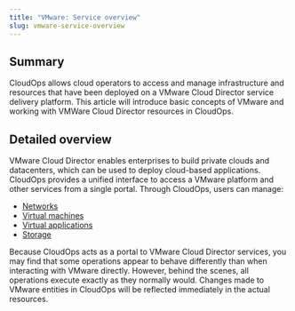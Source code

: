 ```yaml
---
title: "VMware: Service overview"
slug: vmware-service-overview
---
```



## Summary

CloudOps allows cloud operators to access and manage infrastructure and resources that have been deployed on a VMware Cloud Director service delivery platform. This article will introduce basic concepts of VMware and working with VMWare Cloud Director resources in CloudOps.

## Detailed overview

VMware Cloud Director enables enterprises to build private clouds and datacenters, which can be used to deploy cloud-based applications. CloudOps provides a unified interface to access a VMware platform and other services from a single portal. Through CloudOps, users can manage:

-   [Networks](vmware-networking.md)
-   [Virtual machines](vmware-virtual-machines.md)
-   [Virtual applications](vmware-virtual-applications.md)
-   [Storage](vmware-storage.md)

Because CloudOps acts as a portal to VMware Cloud Director services, you may find that some operations appear to behave differently than when interacting with VMware directly. However, behind the scenes, all operations execute exactly as they normally would. Changes made to VMware entities in CloudOps will be reflected immediately in the actual resources.

